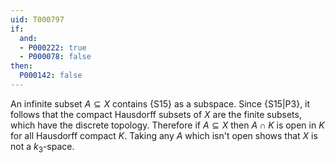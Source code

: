 ```yaml
---
uid: T000797
if:
  and:
  - P000222: true
  - P000078: false
then:
  P000142: false
---
```


An infinite subset $A\subseteq X$ contains {S15} as a subspace.
Since {S15|P3}, it follows that the compact Hausdorff subsets of $X$ are the finite subsets, which have the discrete topology.
Therefore if $A\subseteq X$ then $A\cap K$ is open in $K$ for all Hausdorff compact $K$.
Taking any $A$ which isn't open shows that $X$ is not a $k_3$-space.
